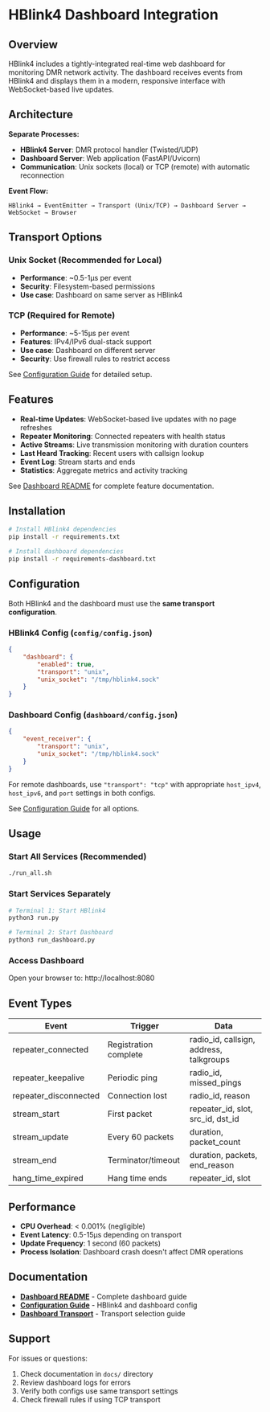 # HBlink4 Dashboard Integration

## Overview

HBlink4 includes a tightly-integrated real-time web dashboard for monitoring DMR network activity. The dashboard receives events from HBlink4 and displays them in a modern, responsive interface with WebSocket-based live updates.

## Architecture

**Separate Processes:**
- **HBlink4 Server**: DMR protocol handler (Twisted/UDP)
- **Dashboard Server**: Web application (FastAPI/Uvicorn)
- **Communication**: Unix sockets (local) or TCP (remote) with automatic reconnection

**Event Flow:**
```
HBlink4 → EventEmitter → Transport (Unix/TCP) → Dashboard Server → WebSocket → Browser
```

## Transport Options

### Unix Socket (Recommended for Local)
- **Performance**: ~0.5-1μs per event
- **Security**: Filesystem-based permissions
- **Use case**: Dashboard on same server as HBlink4

### TCP (Required for Remote)
- **Performance**: ~5-15μs per event
- **Features**: IPv4/IPv6 dual-stack support
- **Use case**: Dashboard on different server
- **Security**: Use firewall rules to restrict access

See [Configuration Guide](docs/configuration.md#dashboard-configuration) for detailed setup.

## Features

- **Real-time Updates**: WebSocket-based live updates with no page refreshes
- **Repeater Monitoring**: Connected repeaters with health status
- **Active Streams**: Live transmission monitoring with duration counters
- **Last Heard Tracking**: Recent users with callsign lookup
- **Event Log**: Stream starts and ends
- **Statistics**: Aggregate metrics and activity tracking

See [Dashboard README](dashboard/README.md) for complete feature documentation.

## Installation

```bash
# Install HBlink4 dependencies
pip install -r requirements.txt

# Install dashboard dependencies
pip install -r requirements-dashboard.txt
```

## Configuration

Both HBlink4 and the dashboard must use the **same transport configuration**.

### HBlink4 Config (`config/config.json`)

```json
{
    "dashboard": {
        "enabled": true,
        "transport": "unix",
        "unix_socket": "/tmp/hblink4.sock"
    }
}
```

### Dashboard Config (`dashboard/config.json`)

```json
{
    "event_receiver": {
        "transport": "unix",
        "unix_socket": "/tmp/hblink4.sock"
    }
}
```

For remote dashboards, use `"transport": "tcp"` with appropriate `host_ipv4`, `host_ipv6`, and `port` settings in both configs.

See [Configuration Guide](docs/configuration.md#dashboard-configuration) for all options.

## Usage

### Start All Services (Recommended)
```bash
./run_all.sh
```

### Start Services Separately
```bash
# Terminal 1: Start HBlink4
python3 run.py

# Terminal 2: Start Dashboard
python3 run_dashboard.py
```

### Access Dashboard
Open your browser to: http://localhost:8080

## Event Types

| Event | Trigger | Data |
|-------|---------|------|
| repeater_connected | Registration complete | radio_id, callsign, address, talkgroups |
| repeater_keepalive | Periodic ping | radio_id, missed_pings |
| repeater_disconnected | Connection lost | radio_id, reason |
| stream_start | First packet | repeater_id, slot, src_id, dst_id |
| stream_update | Every 60 packets | duration, packet_count |
| stream_end | Terminator/timeout | duration, packets, end_reason |
| hang_time_expired | Hang time ends | repeater_id, slot |

## Performance

- **CPU Overhead**: < 0.001% (negligible)
- **Event Latency**: 0.5-15μs depending on transport
- **Update Frequency**: 1 second (60 packets)
- **Process Isolation**: Dashboard crash doesn't affect DMR operations

## Documentation

- **[Dashboard README](dashboard/README.md)** - Complete dashboard guide
- **[Configuration Guide](docs/configuration.md)** - HBlink4 and dashboard config
- **[Dashboard Transport](docs/dashboard_transport.md)** - Transport selection guide

## Support

For issues or questions:
1. Check documentation in `docs/` directory
2. Review dashboard logs for errors
3. Verify both configs use same transport settings
4. Check firewall rules if using TCP transport
